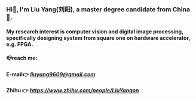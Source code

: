 ### Hi👋, I'm Liu Yang(刘阳), a master degree candidate from China🐼.
#### My research interest is computer vision and digital image processing, specifically designing system from square one on hardware accelerator, e.g. FPGA.

#### 📪reach me: 
#### E-mail👉 *liuyang9609@gmail.com*
#### Zhihu 👉 *https://www.zhihu.com/people/LiuYangon*


<!--
**liuyang9609/liuyang9609** is a ✨ _special_ ✨ repository because its `README.md` (this file) appears on your GitHub profile.

Here are some ideas to get you started:

- 🔭 I’m currently working on ...
- 🌱 I’m currently learning ...
- 👯 I’m looking to collaborate on ...
- 🤔 I’m looking for help with ...
- 💬 Ask me about ...
- 📫 How to reach me: ...
- 😄 Pronouns: ...
- ⚡ Fun fact: ...
-->
